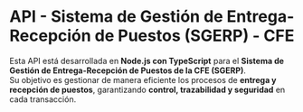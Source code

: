# API - Sistema de Gestión de Entrega-Recepción de Puestos (SGERP) - CFE

Esta API está desarrollada en **Node.js con TypeScript** para el **Sistema de Gestión de Entrega-Recepción de Puestos de la CFE (SGERP)**.  
Su objetivo es gestionar de manera eficiente los procesos de **entrega y recepción de puestos**, garantizando **control, trazabilidad y seguridad** en cada transacción.
